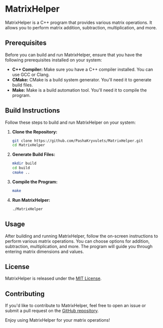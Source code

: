 # MatrixHelper

MatrixHelper is a C++ program that provides various matrix operations. It allows you to perform matrix addition, subtraction, multiplication, and more.

## Prerequisites

Before you can build and run MatrixHelper, ensure that you have the following prerequisites installed on your system:

- **C++ Compiler:** Make sure you have a C++ compiler installed. You can use GCC or Clang.
- **CMake:** CMake is a build system generator. You'll need it to generate build files.
- **Make:** Make is a build automation tool. You'll need it to compile the program.

## Build Instructions

Follow these steps to build and run MatrixHelper on your system:

1. **Clone the Repository:**

   ```bash
   git clone https://github.com/PashaKryvulets/MatrixHelper.git
   cd MatrixHelper

2. **Generate Build Files:**

    ```bash
    mkdir build
    cd build
    cmake ..
    ```

3. **Compile the Program:**

    ```bash
    make
    ```

4. **Run MatrixHelper:**

    ```bash
    ./MatrixHelper
    ```

## Usage

After building and running MatrixHelper, follow the on-screen instructions to perform various matrix operations. You can choose options for addition, subtraction, multiplication, and more. The program will guide you through entering matrix dimensions and values.

## License

MatrixHelper is released under the [MIT License](LICENSE).

## Contributing

If you'd like to contribute to MatrixHelper, feel free to open an issue or submit a pull request on the [GitHub repository](https://github.com/PashaKryvulets/MatrixHelper).

Enjoy using MatrixHelper for your matrix operations!
